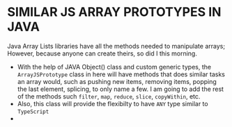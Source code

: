 # SIMILAR JS ARRAY PROTOTYPES IN JAVA

Java Array Lists libraries have all the methods needed to manipulate arrays; However, because anyone can create theirs, so did I this morning.

* With the help of JAVA Object() class and custom generic types, the `ArrayJSPrototype` class in here will have methods that does similar tasks an array would, such as pushing new items, removing items, popping the last element, splicing, to only name a few. I am going to add the rest of the methods such `filter`, `map`, `reduce`, `slice`, `copyWithin`, etc.
* Also, this class will provide the flexibilty to have `ANY` type similar to `TypeScript`
*
